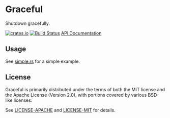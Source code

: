 # Graceful

Shutdown gracefully.

[![crates.io](http://meritbadge.herokuapp.com/graceful)](https://crates.io/crates/graceful)
[![Build Status](https://travis-ci.org/0x1997/graceful.svg?branch=master)](https://travis-ci.org/0x1997/graceful)
[API Documentation](http://0x1997.github.io/graceful)

## Usage

See [simple.rs](https://github.com/0x1997/graceful/blob/master/examples%2Fsimple.rs) for a simple example.

## License

Graceful is primarily distributed under the terms of both the MIT license
and the Apache License (Version 2.0), with portions covered by various
BSD-like licenses.

See [LICENSE-APACHE](LICENSE-APACHE) and [LICENSE-MIT](LICENSE-MIT) for details.

